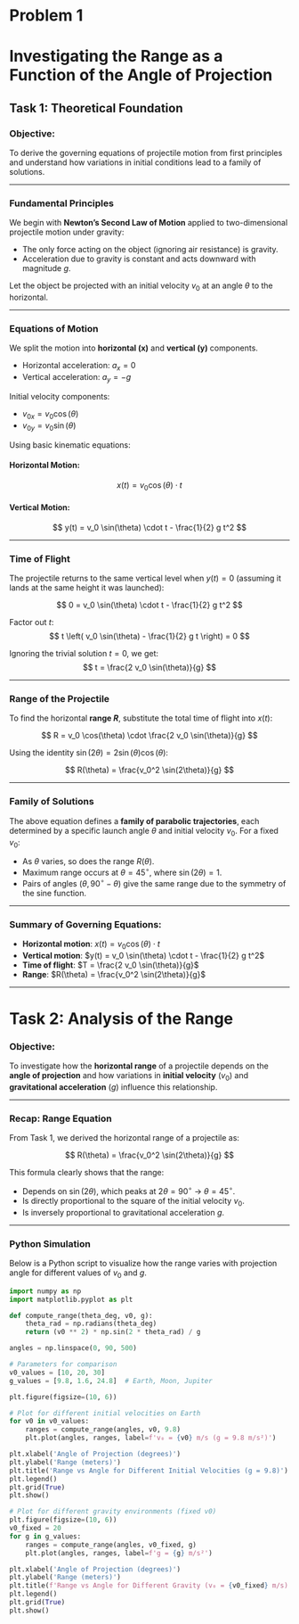 # Problem 1
#  Investigating the Range as a Function of the Angle of Projection  
##  Task 1: Theoretical Foundation

###  Objective:
To derive the governing equations of projectile motion from first principles and understand how variations in initial conditions lead to a family of solutions.

---

###  Fundamental Principles

We begin with **Newton’s Second Law of Motion** applied to two-dimensional projectile motion under gravity:

- The only force acting on the object (ignoring air resistance) is gravity.
- Acceleration due to gravity is constant and acts downward with magnitude $g$.

Let the object be projected with an initial velocity $v_0$ at an angle $\theta$ to the horizontal.

---

###  Equations of Motion

We split the motion into **horizontal (x)** and **vertical (y)** components.

- Horizontal acceleration: $a_x = 0$
- Vertical acceleration: $a_y = -g$

Initial velocity components:
- $v_{0x} = v_0 \cos(\theta)$
- $v_{0y} = v_0 \sin(\theta)$

Using basic kinematic equations:

#### Horizontal Motion:
$$
x(t) = v_0 \cos(\theta) \cdot t
$$

#### Vertical Motion:
$$
y(t) = v_0 \sin(\theta) \cdot t - \frac{1}{2} g t^2
$$

---

###  Time of Flight

The projectile returns to the same vertical level when $y(t) = 0$ (assuming it lands at the same height it was launched):

$$
0 = v_0 \sin(\theta) \cdot t - \frac{1}{2} g t^2
$$

Factor out $t$:
$$
t \left( v_0 \sin(\theta) - \frac{1}{2} g t \right) = 0
$$

Ignoring the trivial solution $t = 0$, we get:
$$
t = \frac{2 v_0 \sin(\theta)}{g}
$$

---

### Range of the Projectile

To find the horizontal **range $R$**, substitute the total time of flight into $x(t)$:

$$
R = v_0 \cos(\theta) \cdot \frac{2 v_0 \sin(\theta)}{g}
$$

Using the identity $\sin(2\theta) = 2 \sin(\theta) \cos(\theta)$:

$$
R(\theta) = \frac{v_0^2 \sin(2\theta)}{g}
$$

---

### Family of Solutions

The above equation defines a **family of parabolic trajectories**, each determined by a specific launch angle $\theta$ and initial velocity $v_0$. For a fixed $v_0$:

- As $\theta$ varies, so does the range $R(\theta)$.
- Maximum range occurs at $\theta = 45^\circ$, where $\sin(2\theta) = 1$.
- Pairs of angles $(\theta, 90^\circ - \theta)$ give the same range due to the symmetry of the sine function.

---

###  Summary of Governing Equations:

- **Horizontal motion**: $x(t) = v_0 \cos(\theta) \cdot t$
- **Vertical motion**: $y(t) = v_0 \sin(\theta) \cdot t - \frac{1}{2} g t^2$
- **Time of flight**: $T = \frac{2 v_0 \sin(\theta)}{g}$
- **Range**: $R(\theta) = \frac{v_0^2 \sin(2\theta)}{g}$

---

#  Task 2: Analysis of the Range

###  Objective:
To investigate how the **horizontal range** of a projectile depends on the **angle of projection** and how variations in **initial velocity** ($v_0$) and **gravitational acceleration** ($g$) influence this relationship.

---

###  Recap: Range Equation

From Task 1, we derived the horizontal range of a projectile as:

$$
R(\theta) = \frac{v_0^2 \sin(2\theta)}{g}
$$

This formula clearly shows that the range:
- Depends on $\sin(2\theta)$, which peaks at $2\theta = 90^\circ$ → $\theta = 45^\circ$.
- Is directly proportional to the square of the initial velocity $v_0$.
- Is inversely proportional to gravitational acceleration $g$.

---

###  Python Simulation

Below is a Python script to visualize how the range varies with projection angle for different values of $v_0$ and $g$.

```python
import numpy as np
import matplotlib.pyplot as plt

def compute_range(theta_deg, v0, g):
    theta_rad = np.radians(theta_deg)
    return (v0 ** 2) * np.sin(2 * theta_rad) / g

angles = np.linspace(0, 90, 500)

# Parameters for comparison
v0_values = [10, 20, 30]
g_values = [9.8, 1.6, 24.8]  # Earth, Moon, Jupiter

plt.figure(figsize=(10, 6))

# Plot for different initial velocities on Earth
for v0 in v0_values:
    ranges = compute_range(angles, v0, 9.8)
    plt.plot(angles, ranges, label=f'v₀ = {v0} m/s (g = 9.8 m/s²)')

plt.xlabel('Angle of Projection (degrees)')
plt.ylabel('Range (meters)')
plt.title('Range vs Angle for Different Initial Velocities (g = 9.8)')
plt.legend()
plt.grid(True)
plt.show()

# Plot for different gravity environments (fixed v0)
plt.figure(figsize=(10, 6))
v0_fixed = 20
for g in g_values:
    ranges = compute_range(angles, v0_fixed, g)
    plt.plot(angles, ranges, label=f'g = {g} m/s²')

plt.xlabel('Angle of Projection (degrees)')
plt.ylabel('Range (meters)')
plt.title(f'Range vs Angle for Different Gravity (v₀ = {v0_fixed} m/s)')
plt.legend()
plt.grid(True)
plt.show()


